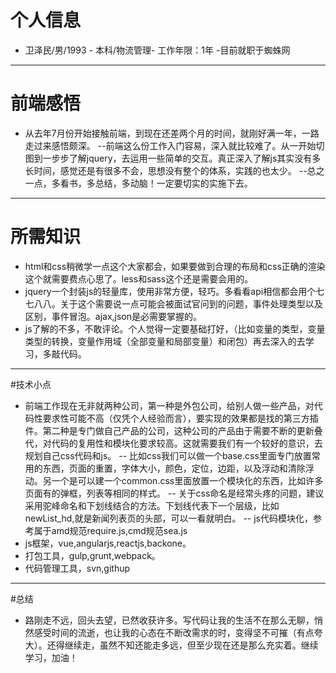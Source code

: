 



# 个人信息

 - 卫泽民/男/1993 - 本科/物流管理- 工作年限：1年 -目前就职于蜘蛛网

---

# 前端感悟
- 从去年7月份开始接触前端，到现在还差两个月的时间，就刚好满一年，一路走过来感悟颇深。
--前端这么份工作入门容易，深入就比较难了。从一开始切图到一步步了解jquery，去运用一些简单的交互。真正深入了解js其实没有多长时间，感觉还是有很多不会，思想没有整个的体系，实践的也太少。
--总之一点，多看书，多总结，多动脑！一定要切实的实施下去。



---


# 所需知识
- html和css稍微学一点这个大家都会，如果要做到合理的布局和css正确的渲染这个就需要费点心思了。less和sass这个还是需要会用的。
- jquery一个封装js的轻量库，使用非常方便，轻巧。多看看api相信都会用个七七八八。关于这个需要说一点可能会被面试官问到的问题，事件处理类型以及区别，事件冒泡。ajax,json是必需要掌握的。
- js了解的不多，不敢评论。个人觉得一定要基础打好，（比如变量的类型，变量类型的转换，变量作用域（全部变量和局部变量）和闭包）再去深入的去学习，多敲代码。

---
#技术小点
- 前端工作现在无非就两种公司，第一种是外包公司，给别人做一些产品，对代码性要求性可能不高（仅凭个人经验而言），要实现的效果都是找的第三方插件。第二种是专门做自己产品的公司，这种公司的产品由于需要不断的更新叠代，对代码的复用性和模块化要求较高。这就需要我们有一个较好的意识，去规划自己css代码和js。
-- 比如css我们可以做一个base.css里面专门放置常用的东西，页面的重置，字体大小，颜色，定位，边距，以及浮动和清除浮动。另一个是可以建一个common.css里面放置一个模块化的东西，比如许多页面有的弹框，列表等相同的样式。
-- 关于css命名是经常头疼的问题，建议采用驼峰命名和下划线结合的方法。下划线代表下一个层级，比如newList_hd,就是新闻列表页的头部，可以一看就明白。
-- js代码模块化，参考属于amd规范require.js,cmd规范sea.js
- js框架，vue,angularjs,reactjs,backone。
- 打包工具，gulp,grunt,webpack。
- 代码管理工具，svn,githup


---
#总结
- 路刚走不远，回头去望，已然收获许多。写代码让我的生活不在那么无聊，悄然感受时间的流逝，也让我的心态在不断改需求的时，变得坚不可摧（有点夸大）。还得继续走，虽然不知还能走多远，但至少现在还是那么充实着。继续学习，加油！